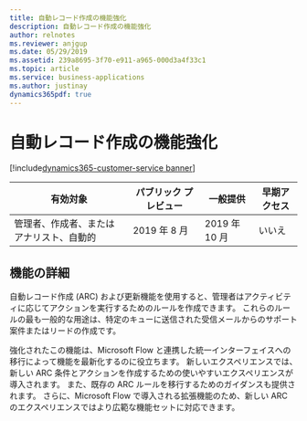 ```yaml
---
title: 自動レコード作成の機能強化
description: 自動レコード作成の機能強化
author: relnotes
ms.reviewer: anjgup
ms.date: 05/29/2019
ms.assetid: 239a8695-3f70-e911-a965-000d3a4f33c1
ms.topic: article
ms.service: business-applications
ms.author: justinay
dynamics365pdf: true
---
```

# 自動レコード作成の機能強化
[!include[dynamics365-customer-service banner](../includes/dynamics365-customer-service.md)]

| 有効対象    |  パブリック プレビュー | 一般提供 | 早期アクセス |
| ---------- | ---------- |---------- |---------- |
|管理者、作成者、またはアナリスト、自動的|2019 年 8 月| 2019 年 10 月|いいえ |



## 機能の詳細
<!--feature detail start -->
自動レコード作成 (ARC) および更新機能を使用すると、管理者はアクティビティに応じてアクションを実行するためのルールを作成できます。 これらのルールの最も一般的な用途は、特定のキューに送信された受信メールからのサポート案件またはリードの作成です。
  
強化されたこの機能は、Microsoft Flow と連携した統一インターフェイスへの移行によって機能を最新化するのに役立ちます。 新しいエクスペリエンスでは、新しい ARC 条件とアクションを作成するための使いやすいエクスペリエンスが導入されます。 また、既存の ARC ルールを移行するためのガイダンスも提供されます。 さらに、Microsoft Flow で導入される拡張機能のため、新しい ARC のエクスペリエンスではより広範な機能セットに対応できます。
<!--feature detail end -->










